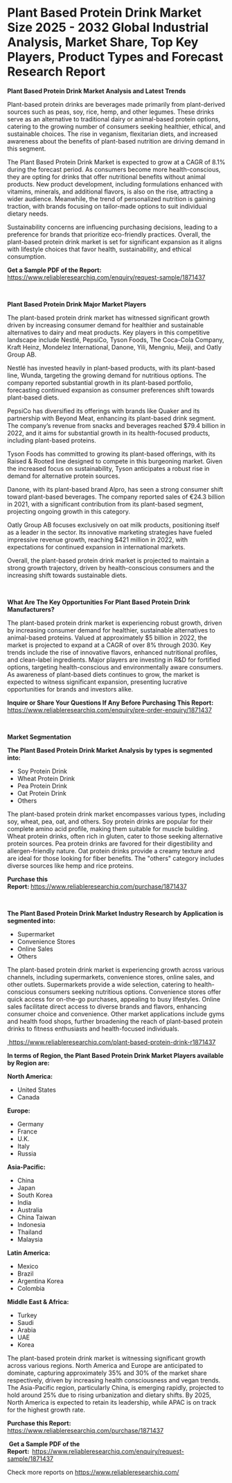<p><h1>Plant Based Protein Drink Market Size 2025 - 2032 Global Industrial Analysis, Market Share, Top Key Players, Product Types and Forecast Research Report</h1></p><p><strong>Plant Based Protein Drink Market Analysis and Latest Trends</strong></p>
<p><p>Plant-based protein drinks are beverages made primarily from plant-derived sources such as peas, soy, rice, hemp, and other legumes. These drinks serve as an alternative to traditional dairy or animal-based protein options, catering to the growing number of consumers seeking healthier, ethical, and sustainable choices. The rise in veganism, flexitarian diets, and increased awareness about the benefits of plant-based nutrition are driving demand in this segment.</p><p>The Plant Based Protein Drink Market is expected to grow at a CAGR of 8.1% during the forecast period. As consumers become more health-conscious, they are opting for drinks that offer nutritional benefits without animal products. New product development, including formulations enhanced with vitamins, minerals, and additional flavors, is also on the rise, attracting a wider audience. Meanwhile, the trend of personalized nutrition is gaining traction, with brands focusing on tailor-made options to suit individual dietary needs.</p><p>Sustainability concerns are influencing purchasing decisions, leading to a preference for brands that prioritize eco-friendly practices. Overall, the plant-based protein drink market is set for significant expansion as it aligns with lifestyle choices that favor health, sustainability, and ethical consumption.</p></p>
<p><strong>Get a Sample PDF of the Report:&nbsp;</strong> <a href="https://www.reliableresearchiq.com/enquiry/request-sample/1871437?utm_campaign=2780&utm_medium=2&utm_source=Github&utm_content=ia&utm_term=07042025&utm_id=plant-based-protein-drink">https://www.reliableresearchiq.com/enquiry/request-sample/1871437</a></p>
<p>&nbsp;</p>
<p><strong>Plant Based Protein Drink Major Market Players</strong></p>
<p><p>The plant-based protein drink market has witnessed significant growth driven by increasing consumer demand for healthier and sustainable alternatives to dairy and meat products. Key players in this competitive landscape include Nestlé, PepsiCo, Tyson Foods, The Coca-Cola Company, Kraft Heinz, Mondelez International, Danone, Yili, Mengniu, Meiji, and Oatly Group AB.</p><p>Nestlé has invested heavily in plant-based products, with its plant-based line, Wunda, targeting the growing demand for nutritious options. The company reported substantial growth in its plant-based portfolio, forecasting continued expansion as consumer preferences shift towards plant-based diets.</p><p>PepsiCo has diversified its offerings with brands like Quaker and its partnership with Beyond Meat, enhancing its plant-based drink segment. The company’s revenue from snacks and beverages reached $79.4 billion in 2022, and it aims for substantial growth in its health-focused products, including plant-based proteins.</p><p>Tyson Foods has committed to growing its plant-based offerings, with its Raised & Rooted line designed to compete in this burgeoning market. Given the increased focus on sustainability, Tyson anticipates a robust rise in demand for alternative protein sources.</p><p>Danone, with its plant-based brand Alpro, has seen a strong consumer shift toward plant-based beverages. The company reported sales of €24.3 billion in 2021, with a significant contribution from its plant-based segment, projecting ongoing growth in this category.</p><p>Oatly Group AB focuses exclusively on oat milk products, positioning itself as a leader in the sector. Its innovative marketing strategies have fueled impressive revenue growth, reaching $421 million in 2022, with expectations for continued expansion in international markets.</p><p>Overall, the plant-based protein drink market is projected to maintain a strong growth trajectory, driven by health-conscious consumers and the increasing shift towards sustainable diets.</p></p>
<p>&nbsp;</p>
<p><strong>What Are The Key Opportunities For Plant Based Protein Drink Manufacturers?</strong></p>
<p><p>The plant-based protein drink market is experiencing robust growth, driven by increasing consumer demand for healthier, sustainable alternatives to animal-based proteins. Valued at approximately $5 billion in 2022, the market is projected to expand at a CAGR of over 8% through 2030. Key trends include the rise of innovative flavors, enhanced nutritional profiles, and clean-label ingredients. Major players are investing in R&D for fortified options, targeting health-conscious and environmentally aware consumers. As awareness of plant-based diets continues to grow, the market is expected to witness significant expansion, presenting lucrative opportunities for brands and investors alike.</p></p>
<p><strong>Inquire or Share Your Questions If Any Before Purchasing This Report:</strong> <a href="https://www.reliableresearchiq.com/enquiry/pre-order-enquiry/1871437?utm_campaign=2780&utm_medium=2&utm_source=Github&utm_content=ia&utm_term=07042025&utm_id=plant-based-protein-drink">https://www.reliableresearchiq.com/enquiry/pre-order-enquiry/1871437</a></p>
<p>&nbsp;</p>
<p><strong>Market Segmentation</strong></p>
<p><strong>The Plant Based Protein Drink Market Analysis by types is segmented into:</strong></p>
<p><ul><li>Soy Protein Drink</li><li>Wheat Protein Drink</li><li>Pea Protein Drink</li><li>Oat Protein Drink</li><li>Others</li></ul></p>
<p><p>The plant-based protein drink market encompasses various types, including soy, wheat, pea, oat, and others. Soy protein drinks are popular for their complete amino acid profile, making them suitable for muscle building. Wheat protein drinks, often rich in gluten, cater to those seeking alternative protein sources. Pea protein drinks are favored for their digestibility and allergen-friendly nature. Oat protein drinks provide a creamy texture and are ideal for those looking for fiber benefits. The "others" category includes diverse sources like hemp and rice proteins.</p></p>
<p><strong>Purchase this Report:&nbsp;</strong><a href="https://www.reliableresearchiq.com/purchase/1871437?utm_campaign=2780&utm_medium=2&utm_source=Github&utm_content=ia&utm_term=07042025&utm_id=plant-based-protein-drink">https://www.reliableresearchiq.com/purchase/1871437</a></p>
<p>&nbsp;</p>
<p><strong>The Plant Based Protein Drink Market Industry Research by Application is segmented into:</strong></p>
<p><ul><li>Supermarket</li><li>Convenience Stores</li><li>Online Sales</li><li>Others</li></ul></p>
<p><p>The plant-based protein drink market is experiencing growth across various channels, including supermarkets, convenience stores, online sales, and other outlets. Supermarkets provide a wide selection, catering to health-conscious consumers seeking nutritious options. Convenience stores offer quick access for on-the-go purchases, appealing to busy lifestyles. Online sales facilitate direct access to diverse brands and flavors, enhancing consumer choice and convenience. Other market applications include gyms and health food shops, further broadening the reach of plant-based protein drinks to fitness enthusiasts and health-focused individuals.</p></p>
<p><a href="https://www.reliableresearchiq.com/plant-based-protein-drink-r1871437?utm_campaign=2780&utm_medium=2&utm_source=Github&utm_content=ia&utm_term=07042025&utm_id=plant-based-protein-drink">&nbsp;https://www.reliableresearchiq.com/plant-based-protein-drink-r1871437</a></p>
<p><strong>In terms of Region, the Plant Based Protein Drink Market Players available by Region are:</strong></p>
<p>
    <p> <strong> North America: </strong>
        <ul>
            <li>United States</li>
            <li>Canada</li>
        </ul>
        </p> 
    <p> <strong> Europe: </strong>
        <ul>
            <li>Germany</li>
            <li>France</li>
            <li>U.K.</li>
            <li>Italy</li>
            <li>Russia</li>
        </ul>
        </p> 
    <p> <strong> Asia-Pacific: </strong>
        <ul>
            <li>China</li>
            <li>Japan</li>
            <li>South Korea</li>
            <li>India</li>
            <li>Australia</li>
            <li>China Taiwan</li>
            <li>Indonesia</li>
            <li>Thailand</li>
            <li>Malaysia</li>
        </ul>
        </p> 
    <p> <strong> Latin America: </strong>
        <ul>
            <li>Mexico</li>
            <li>Brazil</li>
            <li>Argentina Korea</li>
            <li>Colombia</li>
        </ul>
        </p> 
    <p> <strong> Middle East & Africa: </strong>
        <ul>
            <li>Turkey</li>
            <li>Saudi</li>
            <li>Arabia</li>
            <li>UAE</li>
            <li>Korea</li>
        </ul>
    </p>
    </p>
<p><p>The plant-based protein drink market is witnessing significant growth across various regions. North America and Europe are anticipated to dominate, capturing approximately 35% and 30% of the market share respectively, driven by increasing health consciousness and vegan trends. The Asia-Pacific region, particularly China, is emerging rapidly, projected to hold around 25% due to rising urbanization and dietary shifts. By 2025, North America is expected to retain its leadership, while APAC is on track for the highest growth rate.</p></p>
<p><strong>Purchase this Report: </strong><a href="https://www.reliableresearchiq.com/purchase/1871437?utm_campaign=2780&utm_medium=2&utm_source=Github&utm_content=ia&utm_term=07042025&utm_id=plant-based-protein-drink">https://www.reliableresearchiq.com/purchase/1871437</a></p>
<p>&nbsp;<strong>Get a Sample PDF of the Report:&nbsp;&nbsp;</strong><a href="https://www.reliableresearchiq.com/enquiry/request-sample/1871437?utm_campaign=2780&utm_medium=2&utm_source=Github&utm_content=ia&utm_term=07042025&utm_id=plant-based-protein-drink">https://www.reliableresearchiq.com/enquiry/request-sample/1871437</a></p>
<p><strong></strong></p>
<p>Check more reports on <a href="https://www.reliableresearchiq.com/?utm_campaign=2780&utm_medium=2&utm_source=Github&utm_content=ia&utm_term=07042025&utm_id=plant-based-protein-drink">https://www.reliableresearchiq.com/</a></p>